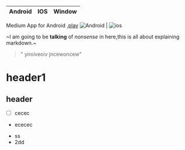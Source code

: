 Android | IOS | Window
--- |---|----
Medium App for Android ,[play](https://www.youtube.com/watch?v=R9Dn9KIiy2k)
![Android](https://gadget-gal.com/wp-content/uploads/2017/09/android-apps.png) | ![ios](https://www.google.com/url?sa=i&url=https%3A%2F%2Fwww.flaticon.com%2Ffree-icon%2Fandroid-logo_38002&psig=AOvVaw0CKFn2cVSktPj6zbVRyq9w&ust=1666989263989000&source=images&cd=vfe&ved=0CA0QjRxqFwoTCODH-YqhgfsCFQAAAAAdAAAAABAO)



~I am going to be __talking__ of _nonsense_ in here,this is all about explaining markdown.~

> " yiroiveoiv jncewoncew"

# header1 #

## header ##

- [ ] cecec
- ececec
+ ss
+ 2dd
